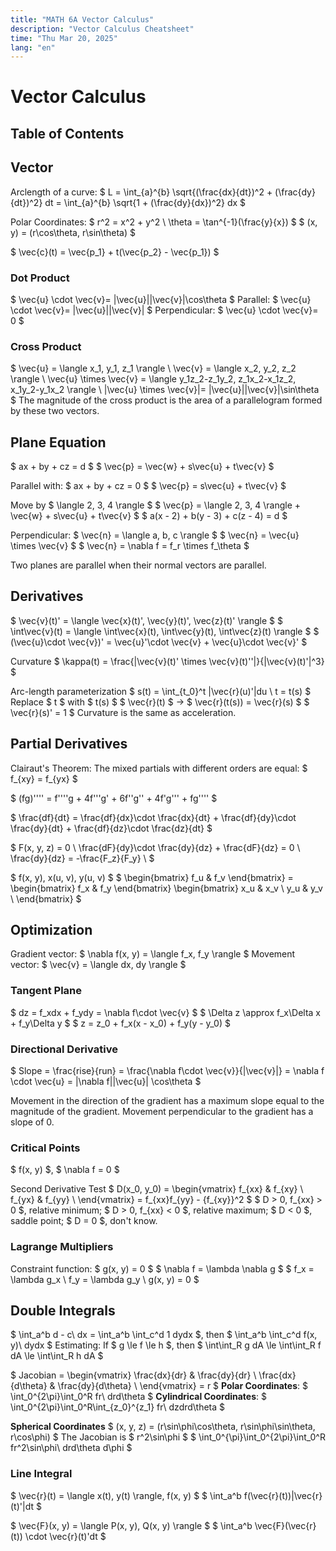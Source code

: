 ```yaml
---
title: "MATH 6A Vector Calculus"
description: "Vector Calculus Cheatsheet"
time: "Thu Mar 20, 2025"
lang: "en"
---
```


# Vector Calculus

## Table of Contents

## Vector

Arclength of a curve:
$ L = \int_{a}^{b} \sqrt{(\frac{dx}{dt})^2 + (\frac{dy}{dt})^2} dt = \int_{a}^{b} \sqrt{1 + (\frac{dy}{dx})^2} dx $

Polar Coordinates:
$ r^2 = x^2 + y^2 \\
\theta = \tan^{-1}(\frac{y}{x}) $
$ (x, y) = (r\cos\theta, r\sin\theta) $

$ \vec{c}(t) = \vec{p_1} + t(\vec{p_2} - \vec{p_1}) $

### Dot Product

$ \vec{u} \cdot \vec{v}= |\vec{u}||\vec{v}|\cos\theta $
Parallel: $ \vec{u} \cdot \vec{v}= |\vec{u}||\vec{v}| $
Perpendicular: $ \vec{u} \cdot \vec{v}= 0 $

### Cross Product

$
\vec{u} = \langle x_1, y_1, z_1 \rangle \\
\vec{v} = \langle x_2, y_2, z_2 \rangle \\
\vec{u} \times \vec{v} = \langle y_1z_2-z_1y_2, z_1x_2-x_1z_2, x_1y_2-y_1x_2 \rangle \\
|\vec{u} \times \vec{v}|= |\vec{u}||\vec{v}|\sin\theta
$
The magnitude of the cross product is the area of a parallelogram formed by these two vectors.

## Plane Equation

$ ax + by + cz = d $
$ \vec{p} = \vec{w} + s\vec{u} + t\vec{v} $

Parallel with:
$ ax + by + cz = 0 $
$ \vec{p} = s\vec{u} + t\vec{v} $

Move by $ \langle 2, 3, 4 \rangle $
$ \vec{p} = \langle 2, 3, 4 \rangle + \vec{w} + s\vec{u} + t\vec{v} $
$ a(x - 2) + b(y - 3) + c(z - 4) = d $

Perpendicular:
$ \vec{n} = \langle a, b, c \rangle $
$ \vec{n} = \vec{u} \times \vec{v} $
$ \vec{n} = \nabla f = f_r \times f_\theta $

Two planes are parallel when their normal vectors are parallel.

## Derivatives

$ \vec{v}(t)' = \langle \vec{x}(t)', \vec{y}(t)', \vec{z}(t)' \rangle $
$ \int\vec{v}(t) = \langle \int\vec{x}(t), \int\vec{y}(t), \int\vec{z}(t) \rangle $
$ (\vec{u}\cdot \vec{v})' = \vec{u}'\cdot \vec{v} + \vec{u}\cdot \vec{v}' $

Curvature
$ \kappa(t) = \frac{|\vec{v}(t)' \times \vec{v}(t)''|}{|\vec{v}(t)'|^3} $

Arc-length parameterization
$
s(t) = \int_{t_0}^t |\vec{r}(u)'|du \\
t = t(s)
$
Replace $ t $ with $ t(s) $
$ \vec{r}(t) $ -> $ \vec{r}(t(s)) = \vec{r}(s) $
$ \vec{r}(s)' = 1 $
Curvature is the same as acceleration.

## Partial Derivatives

Clairaut's Theorem:
The mixed partials with different orders are equal: $ f_{xy} = f_{yx} $

$ (fg)'''' = f''''g + 4f'''g' + 6f''g'' + 4f'g''' + fg'''' $

$ \frac{df}{dt} = \frac{df}{dx}\cdot \frac{dx}{dt} + \frac{df}{dy}\cdot \frac{dy}{dt} + \frac{df}{dz}\cdot \frac{dz}{dt} $

$
F(x, y, z) = 0 \\
\frac{dF}{dy}\cdot \frac{dy}{dz} + \frac{dF}{dz} = 0 \\
\frac{dy}{dz} = -\frac{F_z}{F_y} \\
$

$ f(x, y), x(u, v), y(u, v) $
$
\begin{bmatrix}
f_u & f_v
\end{bmatrix} =
\begin{bmatrix}
f_x & f_y
\end{bmatrix}
\begin{bmatrix}
x_u & x_v \\
y_u & y_v \\
\end{bmatrix}
$

## Optimization

Gradient vector: $ \nabla f(x, y) = \langle f_x, f_y \rangle $
Movement vector: $ \vec{v} = \langle dx, dy \rangle $

### Tangent Plane

$ dz = f_xdx + f_ydy = \nabla f\cdot \vec{v} $
$ \Delta z \approx f_x\Delta x + f_y\Delta y $
$ z = z_0 + f_x(x - x_0) + f_y(y - y_0) $

### Directional Derivative

$ Slope = \frac{rise}{run} = \frac{\nabla f\cdot \vec{v}}{|\vec{v}|} = \nabla f \cdot \vec{u} = |\nabla f||\vec{u}| \cos\theta $

Movement in the direction of the gradient has a maximum slope equal to the magnitude of the gradient.
Movement perpendicular to the gradient has a slope of 0.

### Critical Points

$ f(x, y) $, $ \nabla f = 0 $

Second Derivative Test
$
D(x_0, y_0) =
\begin{vmatrix}
f_{xx} & f_{xy} \\
f_{yx} & f_{yy} \\
\end{vmatrix} =
f_{xx}f_{yy} - {f_{xy}}^2
$
$ D > 0, f_{xx} > 0 $, relative minimum;
$ D > 0, f_{xx} < 0 $, relative maximum;
$ D < 0 $, saddle point;
$ D = 0 $, don't know.

### Lagrange Multipliers

Constraint function: $ g(x, y) = 0 $
$ \nabla f = \lambda \nabla g $
$
f_x = \lambda g_x \\
f_y = \lambda g_y \\
g(x, y) = 0
$

## Double Integrals

$ \int_a^b d - c\ dx = \int_a^b \int_c^d 1 dydx $, then $ \int_a^b \int_c^d f(x, y)\ dydx $
Estimating: If $ g \le f \le h $, then $ \int\int_R g dA \le \int\int_R f dA \le \int\int_R h dA $

$
Jacobian =
\begin{vmatrix}
\frac{dx}{dr} & \frac{dy}{dr} \\
\frac{dx}{d\theta} & \frac{dy}{d\theta} \\
\end{vmatrix} = r
$
**Polar Coordinates**: $ \int_0^{2\pi}\int_0^R fr\ drd\theta $
**Cylindrical Coordinates**: $ \int_0^{2\pi}\int_0^R\int_{z_0}^{z_1} fr\ dzdrd\theta $

**Spherical Coordinates**
$ (x, y, z) = (r\sin\phi\cos\theta, r\sin\phi\sin\theta, r\cos\phi) $
The Jacobian is $ r^2\sin\phi $
$ \int_0^{\pi}\int_0^{2\pi}\int_0^R fr^2\sin\phi\ drd\theta d\phi $

### Line Integral

$ \vec{r}(t) = \langle x(t), y(t) \rangle, f(x, y) $
$ \int_a^b f(\vec{r}(t))|\vec{r}(t)'|dt $

$ \vec{F}(x, y) = \langle P(x, y), Q(x, y) \rangle $
$ \int_a^b \vec{F}(\vec{r}(t)) \cdot \vec{r}(t)'dt $
